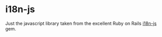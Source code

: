 i18n-js
=======

Just the javascript library taken from the excellent Ruby on Rails [i18n-js](https://github.com/fnando/i18n-js) gem.

